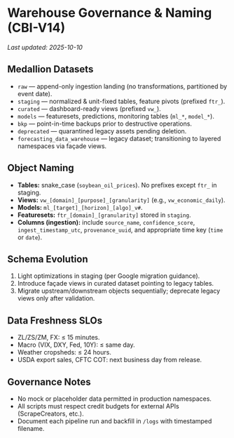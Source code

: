 # Warehouse Governance & Naming (CBI-V14)

_Last updated: 2025-10-10_

## Medallion Datasets
- `raw` — append-only ingestion landing (no transformations, partitioned by event date).
- `staging` — normalized & unit-fixed tables, feature pivots (prefixed `ftr_`).
- `curated` — dashboard-ready views (prefixed `vw_`).
- `models` — featuresets, predictions, monitoring tables (`ml_*`, `model_*`).
- `bkp` — point-in-time backups prior to destructive operations.
- `deprecated` — quarantined legacy assets pending deletion.
- `forecasting_data_warehouse` — legacy dataset; transitioning to layered namespaces via façade views.

## Object Naming
- **Tables:** snake_case (`soybean_oil_prices`). No prefixes except `ftr_` in staging.
- **Views:** `vw_[domain]_[purpose]_[granularity]` (e.g., `vw_economic_daily`).
- **Models:** `ml_[target]_[horizon]_[algo]_v#`.
- **Featuresets:** `ftr_[domain]_[granularity]` stored in `staging`.
- **Columns (ingestion):** include `source_name`, `confidence_score`, `ingest_timestamp_utc`, `provenance_uuid`, and appropriate time key (`time` or `date`).

## Schema Evolution
1. Light optimizations in staging (per Google migration guidance).
2. Introduce façade views in curated dataset pointing to legacy tables.
3. Migrate upstream/downstream objects sequentially; deprecate legacy views only after validation.

## Data Freshness SLOs
- ZL/ZS/ZM, FX: ≤ 15 minutes.
- Macro (VIX, DXY, Fed, 10Y): ≤ same day.
- Weather cropsheds: ≤ 24 hours.
- USDA export sales, CFTC COT: next business day from release.

## Governance Notes
- No mock or placeholder data permitted in production namespaces.
- All scripts must respect credit budgets for external APIs (ScrapeCreators, etc.).
- Document each pipeline run and backfill in `/logs` with timestamped filename.
